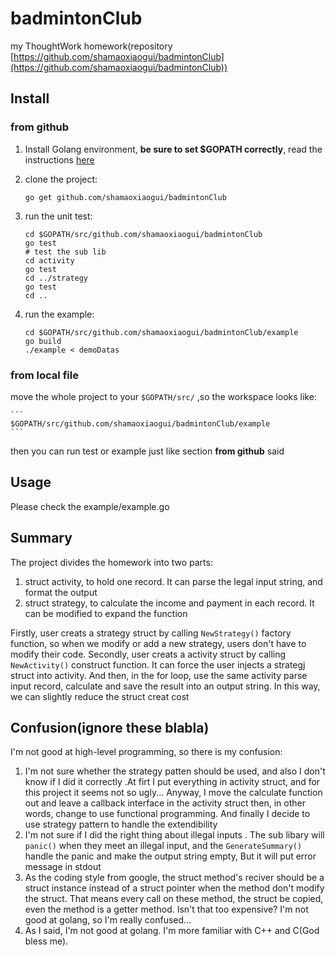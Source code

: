 # badmintonClub

my ThoughtWork homework(repository [https://github.com/shamaoxiaogui/badmintonClub](https://github.com/shamaoxiaogui/badmintonClub))

## Install

### from github

1. Install Golang environment, **be sure to set $GOPATH correctly**, read the instructions [here](https://golang.org/doc/install)
1. clone the project:

    ```
    go get github.com/shamaoxiaogui/badmintonClub
    ```
1. run the unit test:

    ```
    cd $GOPATH/src/github.com/shamaoxiaogui/badmintonClub
    go test
    # test the sub lib
    cd activity
    go test
    cd ../strategy
    go test
    cd ..
    ```
1. run the example:

    ```
    cd $GOPATH/src/github.com/shamaoxiaogui/badmintonClub/example
    go build
    ./example < demoDatas
    ```

### from local file
move the whole project to your ```$GOPATH/src/``` ,so the workspace looks like:

    ```
    $GOPATH/src/github.com/shamaoxiaogui/badmintonClub/example
    ```

then you can run test or example just like section **from github** said

## Usage

Please check the example/example.go

## Summary

The project divides the homework into two parts:

1. struct activity, to hold one record. It can parse the legal input string, and format the output
2. struct strategy, to calculate the income and payment in each record. It can be modified to expand the function

Firstly, user creats a strategy struct by calling ```NewStrategy()``` factory function, so when we modify or add a new strategy, users don't have to modify their code.
Secondly, user creats a activity struct by calling ```NewActivity()``` construct function. It can force the user injects a strategj struct into activity.
And then, in the for loop, use the same activity parse input record, calculate and save the result into an output string. In this way, we can slightly reduce the struct creat cost

## Confusion(ignore these blabla)

I'm not good at high-level programming, so there is my confusion:

1. I'm not sure whether the strategy patten should be used, and also I don't know if I did it correctly .At firt I put everything in activity struct, and for this project it seems not so ugly... Anyway, I move the calculate function out and leave a callback interface in the activity struct then, in other words, change to use functional programming. And finally I decide to use strategy pattern to handle the extendibility
2. I'm not sure if I did the right thing about illegal inputs . The sub libary will ```panic()``` when they meet an illegal input, and the ```GenerateSummary()``` handle the panic and make the output string empty, But it will put error message in stdout
3. As the coding style from google, the struct method's reciver should be a struct instance instead of a struct pointer when the method don't modify the struct. That means every call on these method, the struct be copied, even the method is a getter method. Isn't that too expensive? I'm not good at golang, so I'm really confused...
4. As I said, I'm not good at golang. I'm more familiar with C++ and C(God bless me). 
